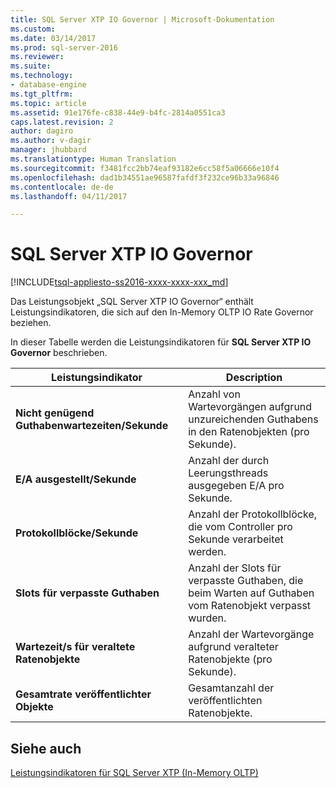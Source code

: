 ```yaml
---
title: SQL Server XTP IO Governor | Microsoft-Dokumentation
ms.custom: 
ms.date: 03/14/2017
ms.prod: sql-server-2016
ms.reviewer: 
ms.suite: 
ms.technology:
- database-engine
ms.tgt_pltfrm: 
ms.topic: article
ms.assetid: 91e176fe-c838-44e9-b4fc-2814a0551ca3
caps.latest.revision: 2
author: dagiro
ms.author: v-dagir
manager: jhubbard
ms.translationtype: Human Translation
ms.sourcegitcommit: f3481fcc2bb74eaf93182e6cc58f5a06666e10f4
ms.openlocfilehash: dad1b34551ae96587fafdf3f232ce96b33a96846
ms.contentlocale: de-de
ms.lasthandoff: 04/11/2017

---
```

# <a name="sql-server-xtp-io-governor"></a>SQL Server XTP IO Governor
[!INCLUDE[tsql-appliesto-ss2016-xxxx-xxxx-xxx_md](../../includes/tsql-appliesto-ss2016-xxxx-xxxx-xxx-md.md)]

Das Leistungsobjekt „SQL Server XTP IO Governor“ enthält Leistungsindikatoren, die sich auf den In-Memory OLTP IO Rate Governor beziehen.

In dieser Tabelle werden die Leistungsindikatoren für **SQL Server XTP IO Governor** beschrieben.

|Leistungsindikator|Description|  
|-------------|-----------------|  
|**Nicht genügend Guthabenwartezeiten/Sekunde**|Anzahl von Wartevorgängen aufgrund unzureichenden Guthabens in den Ratenobjekten (pro Sekunde).|
|**E/A ausgestellt/Sekunde**|Anzahl der durch Leerungsthreads ausgegeben E/A pro Sekunde.|
|**Protokollblöcke/Sekunde**|Anzahl der Protokollblöcke, die vom Controller pro Sekunde verarbeitet werden.|
|**Slots für verpasste Guthaben**|Anzahl der Slots für verpasste Guthaben, die beim Warten auf Guthaben vom Ratenobjekt verpasst wurden.|
|**Wartezeit/s für veraltete Ratenobjekte**|Anzahl der Wartevorgänge aufgrund veralteter Ratenobjekte (pro Sekunde).|
|**Gesamtrate veröffentlichter Objekte**|Gesamtanzahl der veröffentlichten Ratenobjekte.|
 

## <a name="see-also"></a>Siehe auch  
[Leistungsindikatoren für SQL Server XTP &#40;In-Memory OLTP&#41;](../../relational-databases/performance-monitor/sql-server-xtp-in-memory-oltp-performance-counters.md)
